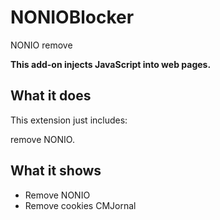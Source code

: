 # NONIOBlocker
NONIO remove

**This add-on injects JavaScript into web pages.**

## What it does

This extension just includes:

remove NONIO.

## What it shows

* Remove NONIO
* Remove cookies CMJornal
